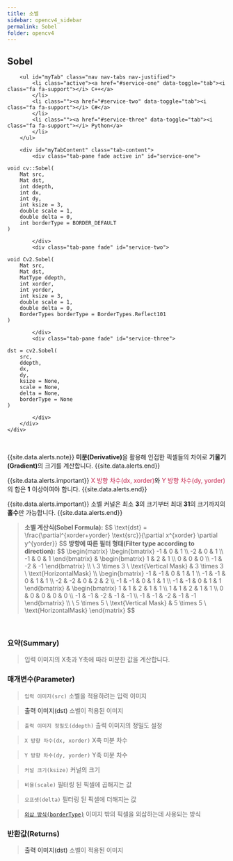 ```yaml
---
title: 소벨
sidebar: opencv4_sidebar
permalink: Sobel
folder: opencv4
---
```


<div class="row">
    <div class="col-lg-12">
        <h2 class="page-header">Sobel</h2>
    </div>
    <div class="col-lg-12">

        <ul id="myTab" class="nav nav-tabs nav-justified">
            <li class="active"><a href="#service-one" data-toggle="tab"><i class="fa fa-support"></i> C++</a>
            </li>
            <li class=""><a href="#service-two" data-toggle="tab"><i class="fa fa-support"></i> C#</a>
            </li>
            <li class=""><a href="#service-three" data-toggle="tab"><i class="fa fa-support"></i> Python</a>
            </li>
        </ul>

        <div id="myTabContent" class="tab-content">
            <div class="tab-pane fade active in" id="service-one">
<pre class="prettyprint"><code class="language-cpp">void cv::Sobel(
    Mat src,
    Mat dst,
    int ddepth,
    int dx,
    int dy,
    int ksize = 3,
    double scale = 1,
    double delta = 0,
    int borderType = BORDER_DEFAULT
)</code></pre>
            </div>
            <div class="tab-pane fade" id="service-two">
<pre class="prettyprint"><code class="language-cs">void Cv2.Sobel(
    Mat src,
    Mat dst,
    MatType ddepth,
    int xorder,
    int yorder,
    int ksize = 3,
    double scale = 1,
    double delta = 0,
    BorderTypes borderType = BorderTypes.Reflect101
)</code></pre>
            </div>
            <div class="tab-pane fade" id="service-three">
<pre class="prettyprint"><code class="language-py">dst = cv2.Sobel(
    src,
    ddepth,
    dx,
    dy,
    ksize = None,
    scale = None,
    delta = None,
    borderType = None
)</code></pre>
            </div>
        </div>
    </div>
</div>

<br>

{{site.data.alerts.note}}
<b>미분(Derivative)</b>을 활용해 인접한 픽셀들의 차이로 <b>기울기(Gradient)</b>의 크기를 계산합니다.
{{site.data.alerts.end}}

{{site.data.alerts.important}}
<font color="#c7254e">X 방향 차수(dx, xorder)</font>와 <font color="#c7254e">Y 방향 차수(dy, yorder)</font>의 합은 <b>1</b> 이상이여야 합니다.
{{site.data.alerts.end}}

{{site.data.alerts.important}}
소벨 커널은 최소 <b>3</b>의 크기부터 최대 <b>31</b>의 크기까지의 <b>홀수</b>만 가능합니다.
{{site.data.alerts.end}}

<blockquote class="formula">
<b>소벨 계산식(Sobel Formula):</b>
$$ \text{dst} = \frac{\partial^{xorder+yorder} \text{src}}{\partial x^{xorder} \partial y^{yorder}} $$
<b>방향에 따른 필터 형태(Filter type according to direction):</b>
$$ \begin{matrix}
\begin{bmatrix}
-1 & 0 & 1 \\ 
-2 & 0 & 1 \\ 
-1 & 0 & 1
\end{bmatrix} & \begin{bmatrix}
1 & 2 & 1 \\ 
0 & 0 & 0 \\ 
-1 & -2 & -1
\end{bmatrix} \\ 
\ 3 \times 3 \ \text{Vertical Mask} & 3 \times 3 \  \text{HorizontalMask} \\
\begin{bmatrix}
-1 & -1 & 0 & 1 & 1 \\ 
-1 & -1 & 0 & 1 & 1 \\ 
-2 & -2 & 0 & 2 & 2 \\
-1 & -1 & 0 & 1 & 1 \\ 
-1 & -1 & 0 & 1 & 1 
\end{bmatrix} & \begin{bmatrix}
1 & 1 & 2 & 1 & 1 \\ 
1 & 1 & 2 & 1 & 1 \\ 
0 & 0 & 0 & 0 & 0 \\ 
-1 & -1 & -2 & -1 & -1 \\ 
-1 & -1 & -2 & -1 & -1
\end{bmatrix} \\ 
\ 5 \times 5 \ \text{Vertical Mask} & 5 \times 5 \  \text{HorizontalMask}
\end{matrix} $$
</blockquote>

<br>

### 요약(Summary)

> 입력 이미지의 X축과 Y축에 따라 미분한 값을 계산합니다.

### 매개변수(Parameter)

> `입력 이미지(src)` 소벨을 적용하려는 입력 이미지

> <a data-toggle="tooltip" data-original-title="{{site.data.glossary.only_C_CS}}">출력 이미지(dst)</a> 소벨이 적용된 이미지

> `출력 이미지 정밀도(ddepth)` 출력 이미지의 정밀도 설정

> `X 방향 차수(dx, xorder)` X축 미분 차수

> `Y 방향 차수(dy, yorder)` Y축 미분 차수

> `커널 크기(ksize)` 커널의 크기

> `비율(scale)` 필터링 된 픽셀에 곱해지는 값

> `오프셋(delta)` 필터링 된 픽셀에 더해지는 값

> [`외삽 방식(borderType)`](BorderTypes) 이미지 밖의 픽셀을 외삽하는데 사용되는 방식

### 반환값(Returns)

> <a data-toggle="tooltip" data-original-title="{{site.data.glossary.only_Python}}">출력 이미지(dst)</a> 소벨이 적용된 이미지